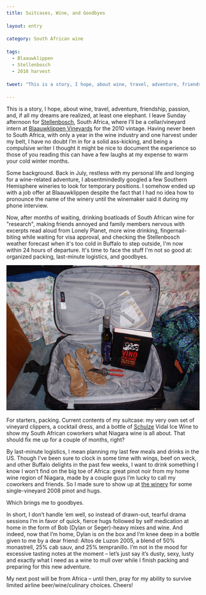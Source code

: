 ```yaml
---
title: Suitcases, Wine, and Goodbyes

layout: entry

category: South African wine

tags:
  - Blaauwklippen
  - Stellenbosch
  - 2010 harvest

tweet: "This is a story, I hope, about wine, travel, adventure, friendship, passion, and, if all my dreams are realized, at least one elephant."

---
```


This is a story, I hope, about wine, travel, adventure, friendship, passion, and, if all my dreams are realized, at least one elephant. I leave Sunday afternoon for [Stellenbosch](http://en.wikipedia.org/wiki/Stellenbosch), South Africa, where I’ll be a cellar/vineyard intern at [Blaauwklippen Vineyards](http://www.blaauwklippen.com/) for the 2010 vintage. Having never been to South Africa, with only a year in the wine industry and one harvest under my belt, I have no doubt I’m in for a solid ass-kicking, and being a compulsive writer I thought it might be nice to document the experience so those of you reading this can have a few laughs at my expense to warm your cold winter months.

Some background. Back in July, restless with my personal life and longing for a wine-related adventure, I absentmindedly googled a few Southern Hemisphere wineries to look for temporary positions. I somehow ended up with a job offer at Blaauwklippen despite the fact that I had no idea how to pronounce the name of the winery until the winemaker said it during my phone interview.

Now, after months of waiting, drinking boatloads of South African wine for "research", making friends annoyed and family members nervous with excerpts read aloud from Lonely Planet, more wine drinking, fingernail-biting while waiting for visa approval, and checking the Stellenbosch weather forecast when it's too cold in Buffalo to step outside, I'm now within 24 hours of departure. It's time to face the stuff I'm not so good at: organized packing, last-minute logistics, and goodbyes.

![Suitcase](/photos/Suitcase.jpg "Suitcase with wine book, sandals, vineyard clippers, and a bottle of ice wine")

For starters, packing. Current contents of my suitcase: my very own set of vineyard clippers, a cocktail dress, and a bottle of [Schulze](http://schulzewines.com/) Vidal Ice Wine to show my South African coworkers what Niagara wine is all about. That should fix me up for a couple of months, right?

By last-minute logistics, I mean planning my last few meals and drinks in the US. Though I’ve been sure to clock in some time with wings, beef on weck, and other Buffalo delights in the past few weeks, I want to drink something I know I won’t find on the big toe of Africa: great pinot noir from my home wine region of Niagara, made by a couple guys I’m lucky to call my coworkers and friends. So I made sure to show up at [the winery](http://www.freedomrunwinery.com/) for some single-vineyard 2008 pinot and hugs.

Which brings me to goodbyes.

In short, I don’t handle ’em well, so instead of drawn-out, tearful drama sessions I’m in favor of quick, fierce hugs followed by self medication at home in the form of Bob (Dylan or Seger)-heavy mixes and wine. And indeed, now that I’m home, Dylan is on the box and I’m knee deep in a bottle given to me by a dear friend: Altos de Luzon 2005, a blend of 50% monastrell, 25% cab sauv, and 25% tempranillo. I’m not in the mood for excessive tasting notes at the moment – let’s just say it’s dusty, sexy, lusty and exactly what I need as a wine to mull over while I finish packing and preparing for this new adventure.

 My next post will be from Africa – until then, pray for my ability to survive limited airline beer/wine/culinary choices. Cheers!

